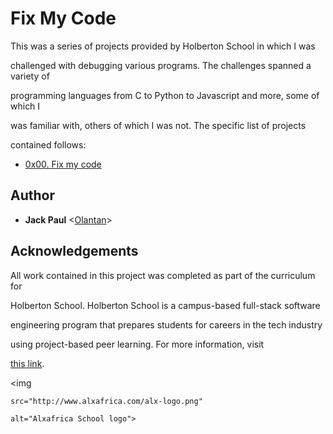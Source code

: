 # Fix My Code

This was a series of projects provided by Holberton School in which I was

challenged with debugging various programs. The challenges spanned a variety of

programming languages from C to Python to Javascript and more, some of which I

was familiar with, others of which I was not. The specific list of projects

contained follows:

* [0x00. Fix my code](./0x00-challenge)

## Author

* __Jack Paul__ <[Olantan](https://github.com/Olantan)>

## Acknowledgements

All work contained in this project was completed as part of the curriculum for

Holberton School. Holberton School is a campus-based full-stack software

engineering program that prepares students for careers in the tech industry

using project-based peer learning. For more information, visit

[this link](https://www.alxafrica.com/).

<p align="center">

  <img

    src="http://www.alxafrica.com/alx-logo.png"

    alt="Alxafrica School logo">

</p>
